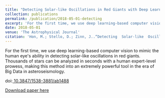 ```yaml
---
title: "Detecting Solar-like Oscillations in Red Giants with Deep Learning"
collection: publications
permalink: /publication/2018-05-01-detecting
excerpt: 'For the first time, we use deep learning-based computer vision to mimic the human visual ability in detecting solar-like oscillations in images of red giants power spectra. Thousands of stars can be analyzed in seconds with a human expert-level ability, making this method into an extremely powerful tool in the era of Big Data in asteroseismology.'
date: 2018-05-01
venue: 'The Astrophysical Journal'
citation: 'Hon, M.; Stello, D.; Zinn, J..“Detecting  Solar-like  Oscillations  in  Red  Giants  with Deep Learning”, 2018, ApJ, 859, 64.'
---
```

For the first time, we use deep learning-based computer vision to mimic the human eye's ability in detecting solar-like oscillations in red giants. Thousands of stars can be analyzed in seconds with a human expert-level prowess, making this method into an extremely powerful tool in the era of Big Data in asteroseismology.

doi:[	10.3847/1538-3881/ab1488](https://arxiv.org/ct?url=https%3A%2F%2Fdx.doi.org%2F10.3847%2F1538-3881%2Fab1488&v=2f98bbf7)

[Download paper here](https://arxiv.org/pdf/1804.07495)

